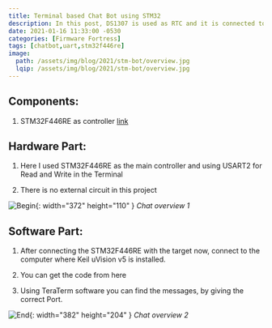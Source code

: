 ```yaml
---
title: Terminal based Chat Bot using STM32
description: In this post, DS1307 is used as RTC and it is connected to STM32F446RE using I2C.
date: 2021-01-16 11:33:00 -0530
categories: [Firmware Fortress]
tags: [chatbot,uart,stm32f446re]
image:
  path: /assets/img/blog/2021/stm-bot/overview.jpg
  lqip: /assets/img/blog/2021/stm-bot/overview.jpg
---
```


## Components:
1. STM32F446RE as controller [link](https://www.amazon.in/NUCLEO-F446RE-STM32F446RET6-development-integrates-XYG-Study/dp/B014IXUB1M/ref=sr_1_1?crid=3FAQAJN6X1FWI&dchild=1&keywords=stm32f446re&qid=1604331292&sprefix=stm32f446%2Caps%2C707&sr=8-1)

## Hardware Part:

1. Here I used STM32F446RE as the main controller and using USART2 for Read and Write in the Terminal

1. There is no external circuit in this project

![Begin](assets/img/blog/2021/stm-bot/begin.png){: width="372" height="110" }
_Chat overview 1_

## Software Part:

1. After connecting the  STM32F446RE with the target now, connect to the computer where Keil uVision v5 is installed.

1. You can get the code from here

1. Using TeraTerm software you can find the messages, by giving the correct Port.

![End](assets/img/blog/2021/stm-bot/end.png){: width="382" height="204" }
_Chat overview 2_